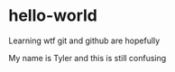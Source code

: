 # hello-world
Learning wtf git and github are hopefully

My name is Tyler and this is still confusing
